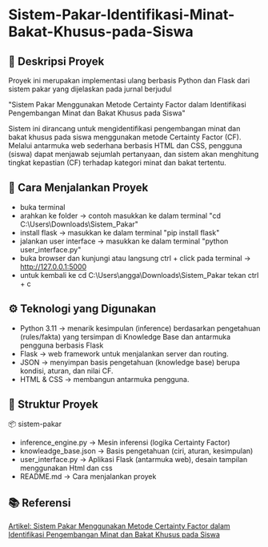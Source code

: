 # Sistem-Pakar-Identifikasi-Minat-Bakat-Khusus-pada-Siswa
## 📘 Deskripsi Proyek
Proyek ini merupakan implementasi ulang berbasis Python dan Flask dari sistem pakar yang dijelaskan pada jurnal berjudul

"Sistem Pakar Menggunakan Metode Certainty Factor dalam Identifikasi Pengembangan Minat dan Bakat Khusus pada Siswa" 

Sistem ini dirancang untuk mengidentifikasi pengembangan minat dan bakat khusus pada siswa menggunakan metode Certainty Factor (CF). Melalui antarmuka web sederhana berbasis HTML dan CSS, pengguna (siswa) dapat menjawab sejumlah pertanyaan, dan sistem akan menghitung tingkat kepastian (CF) terhadap kategori minat dan bakat tertentu.

## 🚀 Cara Menjalankan Proyek
- buka terminal
- arahkan ke folder -> contoh masukkan ke dalam terminal "cd C:\Users\Downloads\Sistem_Pakar"
- install flask -> masukkan ke dalam terminal "pip install flask"
- jalankan user interface -> masukkan ke dalam terminal "python user_interface.py"
- buka browser dan kunjungi atau langsung ctrl + click pada terminal -> http://127.0.0.1:5000
- untuk kembali ke cd C:\Users\angga\Downloads\Sistem_Pakar tekan ctrl + c

## ⚙️ Teknologi yang Digunakan
- Python 3.11  -> menarik kesimpulan (inference) berdasarkan pengetahuan (rules/fakta) yang tersimpan di Knowledge Base dan antarmuka pengguna berbasis Flask
- Flask        -> web framework untuk menjalankan server dan routing.
- JSON         -> menyimpan basis pengetahuan (knowledge base) berupa kondisi, aturan, dan nilai CF.
- HTML & CSS   -> membangun antarmuka pengguna.

## 🧩 Struktur Proyek
📦 sistem-pakar
- inference_engine.py      -> Mesin inferensi (logika Certainty Factor)
- knowleadge_base.json     -> Basis pengetahuan (ciri, aturan, kesimpulan)
- user_interface.py        -> Aplikasi Flask (antarmuka web), desain tampilan menggunakan Html dan css
- README.md                -> Cara menjalankan proyek

## 📚 Referensi
[Artikel: Sistem Pakar Menggunakan Metode Certainty Factor dalam
Identifikasi Pengembangan Minat dan Bakat Khusus pada Siswa](https://www.jsisfotek.org/index.php/JSisfotek/article/view/43)

